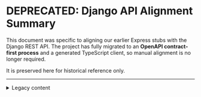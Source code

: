 # DEPRECATED: Django API Alignment Summary

This document was specific to aligning our earlier Express stubs with the Django REST API.
The project has fully migrated to an **OpenAPI contract-first process** and a generated TypeScript client,
so manual alignment is no longer required.

It is preserved here for historical reference only.

---

<details>
<summary>Legacy content</summary>

```markdown
# Django API Alignment Summary

## Analysis of Current vs Django Backend

Based on the Django backend documentation and Postman collection, significant changes are needed to align the frontend stubs with the actual backend structure.

### Key Changes Implemented

1. **API Structure**: Updated to use `/api/v1/` prefixed endpoints organized by Django apps:
   - Environmental: `/api/v1/environmental/`
   - Batch: `/api/v1/batch/`
   - Inventory: `/api/v1/inventory/`
   - Health: `/api/v1/health/`
   - Species: `/api/v1/species/`
   - Stages: `/api/v1/stages/`

2. **New Models Added**:
   - Species (fish species information)
   - Stages (life cycle stages)
   - LabSamples (laboratory testing)
   - HealthAssessments (detailed health evaluations)
   - WeatherData (environmental conditions)

3. **Schema Updates**:
   - Updated Batch model to use proper foreign key references to Species and Stages
   - Added proper Django-style field mappings
   - Implemented paginated response format with count, next, previous, results

4. **Response Format**: All endpoints now return Django REST framework style responses:
   ```json
   {
     "count": 10,
     "next": null,
     "previous": null,
     "results": [...]
   }
   ```

### Remaining Work

The TypeScript errors need to be resolved by fixing type mismatches in the storage implementation where optional fields are being treated as required. The main issues are:

1. Optional fields like `description`, `notes`, `sensor` need explicit null handling
2. Missing `feedCost` field in FeedingEvent seeded data
3. Required fields like `status`, `isActive` need default values

### Legacy Compatibility

Legacy dashboard endpoints remain functional to support the current frontend while new Django API endpoints are available for future migration.
```

</details>
